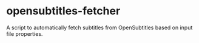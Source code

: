 # opensubtitles-fetcher
A script to automatically fetch subtitles from OpenSubtitles based on input file properties.
